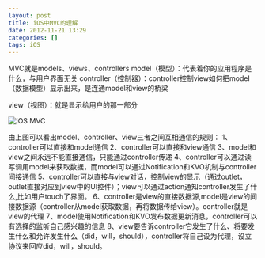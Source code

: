 ```yaml
---
layout: post
title: iOS中MVC的理解
date: 2012-11-21 13:29
categories: []
tags: iOS
---
```



MVC就是models、views、controllers
model（模型）：代表着你的应用程序是什么，与用户界面无关
controller（控制器）：controller控制view如何把model（数据模型）显示出来，是连通model和view的桥梁

view（视图）：就是显示给用户的那一部分



![iOS MVC](http://img.my.csdn.net/uploads/201211/21/1353474577_8010.jpg)






























由上图可以看出model、controller、view三者之间互相通信的规则：
1、controller可以直接和model通信
2、controller可以直接和view通信
3、model和view之间永远不能直接通信，只能通过controller传递
4、controller可以通过读写调用model来获取数据，而model可以通过Notification和KVO机制与controller间接通信
5、controller可以直接与view对话，控制view的显示（通过outlet，outlet直接对应到view中的UI控件）；view可以通过action通知controller发生了什么,比如用户touch了界面。
6、controller是view的直接数据源,model是view的间接数据源（controller从model获取数据，再将数据传给view）。controller就是view的代理
7、model使用Notification和KVO发布数据更新消息，controller可以有选择的监听自己感兴趣的信息
8、view要告诉controller它发生了什么、将要发生什么和允许发生什么（did，will，should），controller将自己设为代理，设立协议来回应did，will，should。
